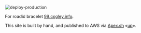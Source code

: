 ![deploy-production](https://github.com/RickCogley/99.cogley.info/workflows/deploy-production/badge.svg?branch=main)

For roadid bracelet [99.cogley.info](https://99.cogley.info).

This site is built by hand, and published to AWS via [Apex.sh](https://apex.sh) «[up](https://apex.sh/up/)». 

